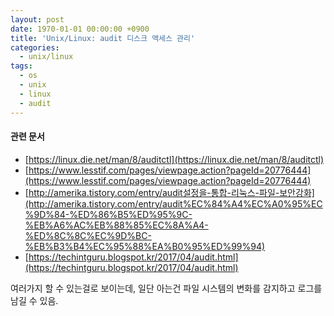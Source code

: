 ```yaml
---
layout: post
date: 1970-01-01 00:00:00 +0900
title: 'Unix/Linux: audit 디스크 액세스 관리'
categories:
  - unix/linux
tags:
  - os
  - unix
  - linux
  - audit
---
```


#### 관련 문서
- [https://linux.die.net/man/8/auditctl](https://linux.die.net/man/8/auditctl)
- [https://www.lesstif.com/pages/viewpage.action?pageId=20776444](https://www.lesstif.com/pages/viewpage.action?pageId=20776444)
- [http://amerika.tistory.com/entry/audit설정을-통합-리눅스-파일-보안강화](http://amerika.tistory.com/entry/audit%EC%84%A4%EC%A0%95%EC%9D%84-%ED%86%B5%ED%95%9C-%EB%A6%AC%EB%88%85%EC%8A%A4-%ED%8C%8C%EC%9D%BC-%EB%B3%B4%EC%95%88%EA%B0%95%ED%99%94)
- [https://techintguru.blogspot.kr/2017/04/audit.html](https://techintguru.blogspot.kr/2017/04/audit.html)


여러가지 할 수 있는걸로 보이는데, 일단 아는건 파일 시스템의 변화를 감지하고 로그를 남길 수 있음.
